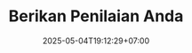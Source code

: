 ---
weight: 6
title: "Berikan Penilaian Anda"
description: "Bantu kami meningkatkan kualitas media ajar Papan Integer dengan masukan Anda"
icon: "star_rate"
date: "2025-05-04T19:12:29+07:00"
lastmod: "2025-05-04T19:12:29+07:00"
draft: false
toc: true
---